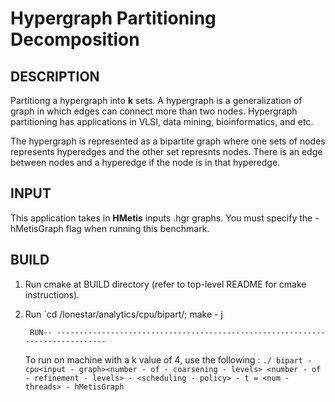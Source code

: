 Hypergraph Partitioning Decomposition
================================================================================

DESCRIPTION 
--------------------------------------------------------------------------------

Partitiong a hypergraph into <b>k</b> sets. A hypergraph is a generalization of 
graph in which edges can connect more than two nodes. Hypergraph partitioning has 
applications in VLSI, data mining, bioinformatics, and etc. 

The hypergraph is represented as a bipartite graph where one sets of nodes represents
hyperedges and the other set represnts nodes. There is an edge between nodes and a hyperedge
if the node is in that hyperedge.

INPUT
--------------------------------------------------------------------------------

This application takes in **HMetis** inputs .hgr graphs.
You must specify the -hMetisGraph flag when running this benchmark.

BUILD
--------------------------------------------------------------------------------

1. Run cmake at BUILD directory (refer to top-level README for cmake instructions).

2. Run `cd <BUILD>/lonestar/analytics/cpu/bipart/;
make -
    j

        RUN-- ------------------------------------------------------------------------------

    To run on machine with a k value of 4,
    use the following :
`./ bipart -
        cpu<input - graph><number - of - coarsening - levels>
        <number - of - refinement - levels> - <scheduling - policy> -
        t = <num - threads> - hMetisGraph`
